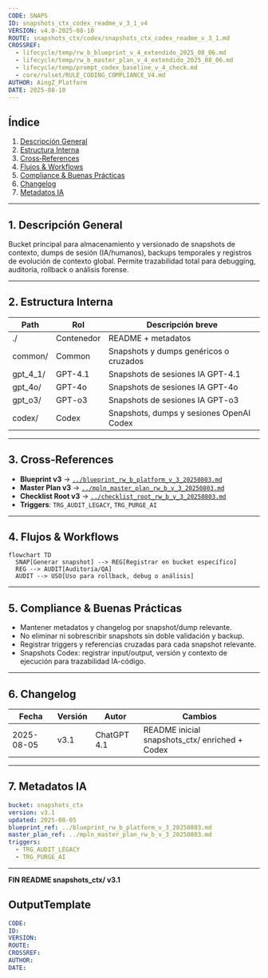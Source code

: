 ```yaml
---
CODE: SNAPS
ID: snapshots_ctx_codex_readme_v_3_1_v4
VERSION: v4.0-2025-08-10
ROUTE: snapshots_ctx/codex/snapshots_ctx_codex_readme_v_3_1.md
CROSSREF:
  - lifecycle/temp/rw_b_blueprint_v_4_extendido_2025_08_06.md
  - lifecycle/temp/rw_b_master_plan_v_4_extendido_2025_08_06.md
  - lifecycle/temp/prompt_codex_baseline_v_4_check.md
  - core/rulset/RULE_CODING_COMPLIANCE_V4.md
AUTHOR: AingZ_Platform
DATE: 2025-08-10
---
```

## Índice

1. [Descripción General](#1-descripción-general)
2. [Estructura Interna](#2-estructura-interna)
3. [Cross‑References](#3-cross-references)
4. [Flujos & Workflows](#4-flujos--workflows)
5. [Compliance & Buenas Prácticas](#5-compliance--buenas-practicas)
6. [Changelog](#6-changelog)
7. [Metadatos IA](#7-metadatos-ia)

---

## 1. Descripción General

Bucket principal para almacenamiento y versionado de snapshots de contexto, dumps de sesión (IA/humanos), backups temporales y registros de evolución de contexto global. Permite trazabilidad total para debugging, auditoría, rollback o análisis forense.

---

## 2. Estructura Interna

| Path       | Rol        | Descripción breve                        |
| ---------- | ---------- | ---------------------------------------- |
| ./         | Contenedor | README + metadatos                       |
| common/    | Common     | Snapshots y dumps genéricos o cruzados   |
| gpt\_4\_1/ | GPT-4.1    | Snapshots de sesiones IA GPT-4.1         |
| gpt\_4o/   | GPT-4o     | Snapshots de sesiones IA GPT-4o          |
| gpt\_o3/   | GPT-o3     | Snapshots de sesiones IA GPT-o3          |
| codex/     | Codex      | Snapshots, dumps y sesiones OpenAI Codex |

---

## 3. Cross‑References

- **Blueprint v3** → [`../blueprint_rw_b_platform_v_3_20250803.md`](../blueprint_rw_b_platform_v_3_20250803.md)
- **Master Plan v3** → [`../mpln_master_plan_rw_b_v_3_20250803.md`](../mpln_master_plan_rw_b_v_3_20250803.md)
- **Checklist Root v3** → [`../checklist_root_rw_b_v_3_20250803.md`](../checklist_root_rw_b_v_3_20250803.md)
- **Triggers**: `TRG_AUDIT_LEGACY`, `TRG_PURGE_AI`

---

## 4. Flujos & Workflows

```mermaid
flowchart TD
  SNAP[Generar snapshot] --> REG[Registrar en bucket específico]
  REG --> AUDIT[Auditoría/QA]
  AUDIT --> USO[Uso para rollback, debug o análisis]
```

---

## 5. Compliance & Buenas Prácticas

- Mantener metadatos y changelog por snapshot/dump relevante.
- No eliminar ni sobrescribir snapshots sin doble validación y backup.
- Registrar triggers y referencias cruzadas para cada snapshot relevante.
- Snapshots Codex: registrar input/output, versión y contexto de ejecución para trazabilidad IA-código.

---

## 6. Changelog

| Fecha      | Versión | Autor       | Cambios                                         |
| ---------- | ------- | ----------- | ----------------------------------------------- |
| 2025-08-05 | v3.1    | ChatGPT 4.1 | README inicial snapshots\_ctx/ enriched + Codex |

---

## 7. Metadatos IA

```yaml
bucket: snapshots_ctx
version: v3.1
updated: 2025-08-05
blueprint_ref: ../blueprint_rw_b_platform_v_3_20250803.md
master_plan_ref: ../mpln_master_plan_rw_b_v_3_20250803.md
triggers:
  - TRG_AUDIT_LEGACY
  - TRG_PURGE_AI
```

---

**FIN README snapshots\_ctx/ v3.1**

## OutputTemplate
```yaml
CODE:
ID:
VERSION:
ROUTE:
CROSSREF:
AUTHOR:
DATE:
```

